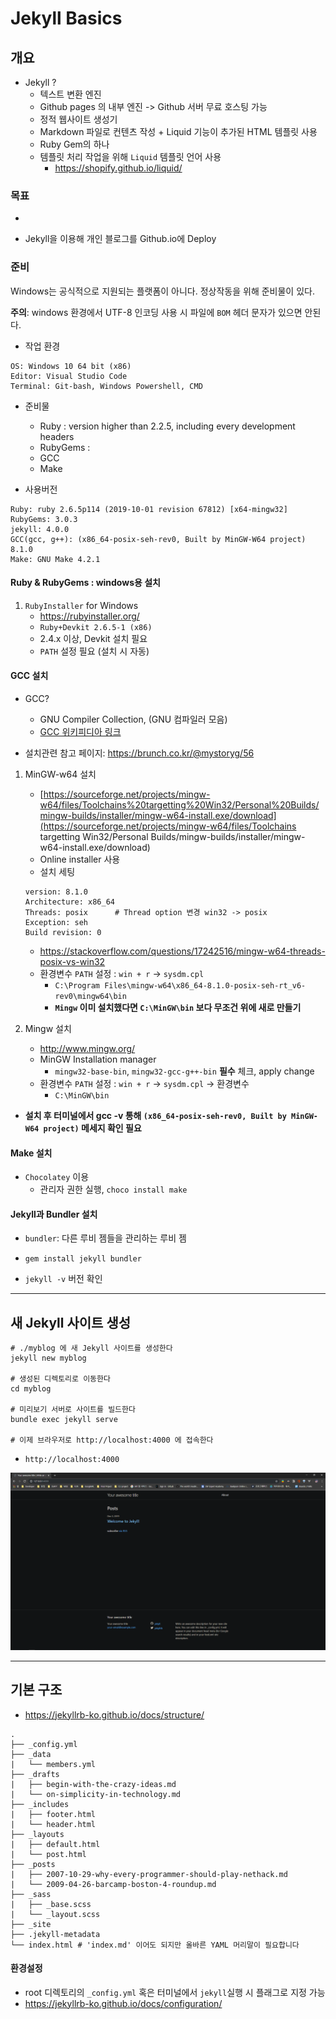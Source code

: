 # Jekyll Basics

## 개요

- Jekyll ? 
  - 텍스트 변환 엔진
  - Github pages 의 내부 엔진 -> Github 서버 무료 호스팅 가능
  - 정적 웹사이트 생성기
  - Markdown 파일로 컨텐츠 작성 + Liquid 기능이 추가된 HTML 템플릿 사용
  - Ruby Gem의 하나
  - 템플릿 처리 작업을 위해 `Liquid` 템플릿 언어 사용
    - https://shopify.github.io/liquid/

### 목표

- [Jekyll 빠른시작 설명서]: https://jekyllrb-ko.github.io/docs/quickstart/

- Jekyll을 이용해 개인 블로그를 Github.io에 Deploy

### 준비

Windows는 공식적으로 지원되는 플랫폼이 아니다. 정상작동을 위해 준비물이 있다.

**주의**: windows 환경에서 UTF-8 인코딩 사용 시 파일에 `BOM` 헤더 문자가 있으면 안된다.

- 작업 환경

```
OS: Windows 10 64 bit (x86)
Editor: Visual Studio Code
Terminal: Git-bash, Windows Powershell, CMD
```

- 준비물
  - Ruby : version higher than 2.2.5, including every development headers 
  - RubyGems : 
  - GCC
  - Make

- 사용버전

```
Ruby: ruby 2.6.5p114 (2019-10-01 revision 67812) [x64-mingw32]
RubyGems: 3.0.3
jekyll: 4.0.0
GCC(gcc, g++): (x86_64-posix-seh-rev0, Built by MinGW-W64 project) 8.1.0
Make: GNU Make 4.2.1
```

#### Ruby & RubyGems : windows용 설치

1. `RubyInstaller` for Windows 
   - https://rubyinstaller.org/
   - `Ruby+Devkit 2.6.5-1 (x86)`
   - 2.4.x 이상, Devkit 설치 필요
   - `PATH` 설정 필요 (설치 시 자동)

#### GCC 설치

- GCC? 
  - GNU Compiler Collection, (GNU 컴파일러 모음)
  - [GCC 위키피디아 링크](https://ko.wikipedia.org/wiki/GNU_컴파일러_모음)

- 설치관련 참고 페이지: https://brunch.co.kr/@mystoryg/56

1. MinGW-w64 설치

   - [https://sourceforge.net/projects/mingw-w64/files/Toolchains%20targetting%20Win32/Personal%20Builds/mingw-builds/installer/mingw-w64-install.exe/download](https://sourceforge.net/projects/mingw-w64/files/Toolchains targetting Win32/Personal Builds/mingw-builds/installer/mingw-w64-install.exe/download)
   - Online installer 사용
   - 설치 세팅

   ```
   version: 8.1.0
   Architecture: x86_64
   Threads: posix      # Thread option 변경 win32 -> posix
   Exception: seh
   Build revision: 0	
   ```

   - https://stackoverflow.com/questions/17242516/mingw-w64-threads-posix-vs-win32
   - 환경변수 `PATH` 설정 : `win + r` -> `sysdm.cpl` 
     -  `C:\Program Files\mingw-w64\x86_64-8.1.0-posix-seh-rt_v6-rev0\mingw64\bin` 
     - **`Mingw` 이미 설치했다면 `C:\MinGW\bin` 보다 무조건 위에 새로 만들기**

2. Mingw 설치

   - http://www.mingw.org/
   - MinGW Installation manager
     - `mingw32-base-bin`, `mingw32-gcc-g++-bin` **필수** 체크, apply change 
   - 환경변수 `PATH` 설정 : `win + r` -> `sysdm.cpl` -> 환경변수
     - `C:\MinGW\bin`

- **설치 후 터미널에서 gcc -v 통해 `(x86_64-posix-seh-rev0, Built by MinGW-W64 project)` 메세지 확인 필요**

#### Make 설치

- `Chocolatey` 이용
  - 관리자 권한 실행, `choco install make` 

#### Jekyll과 Bundler 설치

- `bundler`: 다른 루비 젬들을 관리하는 루비 젬

- `gem install jekyll bundler`

- `jekyll -v` 버전 확인

<hr>

## 새  Jekyll 사이트 생성

```terminal
# ./myblog 에 새 Jekyll 사이트를 생성한다
jekyll new myblog

# 생성된 디렉토리로 이동한다
cd myblog

# 미리보기 서버로 사이트를 빌드한다
bundle exec jekyll serve

# 이제 브라우저로 http://localhost:4000 에 접속한다
```

- `http://localhost:4000`

![image-20191203214523367](images/web_jekyll_00.png)

<hr>

## 기본 구조

- https://jekyllrb-ko.github.io/docs/structure/

```
.
├── _config.yml
├── _data
|   └── members.yml
├── _drafts
|   ├── begin-with-the-crazy-ideas.md
|   └── on-simplicity-in-technology.md
├── _includes
|   ├── footer.html
|   └── header.html
├── _layouts
|   ├── default.html
|   └── post.html
├── _posts
|   ├── 2007-10-29-why-every-programmer-should-play-nethack.md
|   └── 2009-04-26-barcamp-boston-4-roundup.md
├── _sass
|   ├── _base.scss
|   └── _layout.scss
├── _site
├── .jekyll-metadata
└── index.html # 'index.md' 이어도 되지만 올바른 YAML 머리말이 필요합니다
```

#### 환경설정

- root 디렉토리의 `_config.yml` 혹은 터미널에서 `jekyll`실행 시 플래그로 지정 가능
- https://jekyllrb-ko.github.io/docs/configuration/